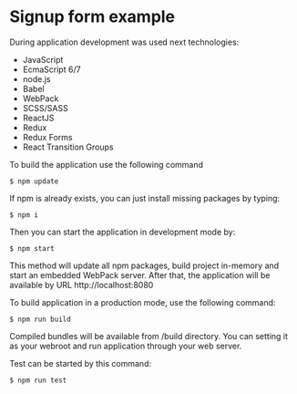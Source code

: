 Signup form example
=========================================================

During application development was used next technologies:
 - JavaScript
 - EcmaScript 6/7
 - node.js
 - Babel
 - WebPack
 - SCSS/SASS
 - ReactJS
 - Redux
 - Redux Forms
 - React Transition Groups

To build the application use the following command

	$ npm update

If npm is already exists, you can just install missing packages by typing:

   	$ npm i

Then you can start the application in development mode by:

    $ npm start

This method will update all npm packages, build project in-memory and start an embedded WebPack server.
After that, the application will be available by URL http://localhost:8080

To build application in a production mode, use the following command:

    $ npm run build

Compiled bundles will be available from /build directory. You can setting it as your webroot and run application through your web server.

Test can be started by this command:

    $ npm run test
